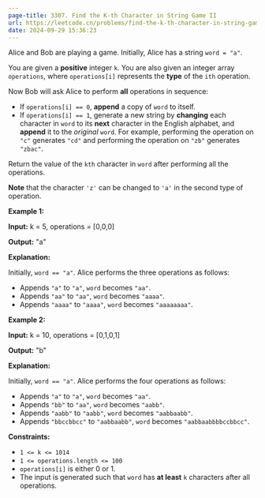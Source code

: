 ```yaml
---
page-title: 3307. Find the K-th Character in String Game II
url: https://leetcode.cn/problems/find-the-k-th-character-in-string-game-ii/description/
date: 2024-09-29 15:36:23
---
```

Alice and Bob are playing a game. Initially, Alice has a string `word = "a"`.

You are given a **positive** integer `k`. You are also given an integer array `operations`, where `operations[i]` represents the **type** of the `ith` operation.

Now Bob will ask Alice to perform **all** operations in sequence:

-   If `operations[i] == 0`, **append** a copy of `word` to itself.
-   If `operations[i] == 1`, generate a new string by **changing** each character in `word` to its **next** character in the English alphabet, and **append** it to the *original* `word`. For example, performing the operation on `"c"` generates `"cd"` and performing the operation on `"zb"` generates `"zbac"`.

Return the value of the `kth` character in `word` after performing all the operations.

**Note** that the character `'z'` can be changed to `'a'` in the second type of operation.

**Example 1:**

**Input:** k = 5, operations = \[0,0,0\]

**Output:** "a"

**Explanation:**

Initially, `word == "a"`. Alice performs the three operations as follows:

-   Appends `"a"` to `"a"`, `word` becomes `"aa"`.
-   Appends `"aa"` to `"aa"`, `word` becomes `"aaaa"`.
-   Appends `"aaaa"` to `"aaaa"`, `word` becomes `"aaaaaaaa"`.

**Example 2:**

**Input:** k = 10, operations = \[0,1,0,1\]

**Output:** "b"

**Explanation:**

Initially, `word == "a"`. Alice performs the four operations as follows:

-   Appends `"a"` to `"a"`, `word` becomes `"aa"`.
-   Appends `"bb"` to `"aa"`, `word` becomes `"aabb"`.
-   Appends `"aabb"` to `"aabb"`, `word` becomes `"aabbaabb"`.
-   Appends `"bbccbbcc"` to `"aabbaabb"`, `word` becomes `"aabbaabbbbccbbcc"`.

**Constraints:**

-   `1 <= k <= 1014`
-   `1 <= operations.length <= 100`
-   `operations[i]` is either 0 or 1.
-   The input is generated such that `word` has **at least** `k` characters after all operations.